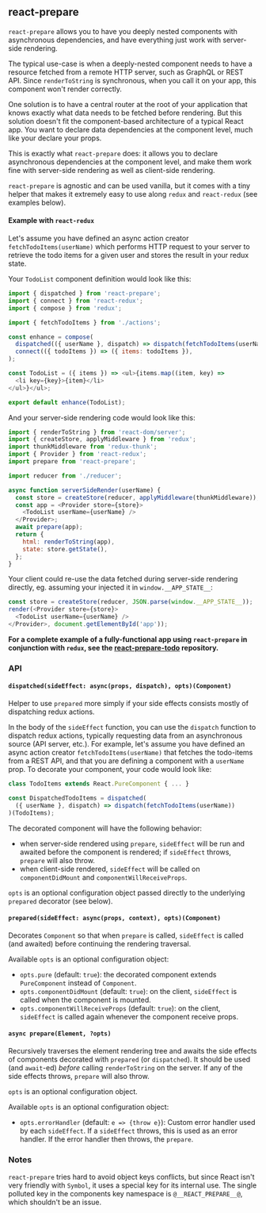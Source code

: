 ## react-prepare

`react-prepare` allows you to have you deeply nested components with asynchronous dependencies, and have everything just work with server-side rendering.

The typical use-case is when a deeply-nested component needs to have a resource fetched from a remote HTTP server, such as GraphQL or REST API. Since `renderToString` is synchronous, when you call it on your app, this component won't render correctly.

One solution is to have a central router at the root of your application that knows exactly what data needs to be fetched before rendering. But this solution doesn't fit the component-based architecture of a typical React app. You want to declare data dependencies at the component level, much like your declare your props.

This is exactly what `react-prepare` does: it allows you to declare asynchronous dependencies at the component level, and make them work fine with server-side rendering as well as client-side rendering.

`react-prepare` is agnostic and can be used vanilla, but it comes with a tiny helper that makes it extremely easy to use along `redux` and `react-redux` (see examples below).

#### Example with `react-redux`

Let's assume you have defined an async action creator `fetchTodoItems(userName)` which performs HTTP request to your server to retrieve the todo items for a given user and stores the result in your redux state.

Your `TodoList` component definition would look like this:

```js
import { dispatched } from 'react-prepare';
import { connect } from 'react-redux';
import { compose } from 'redux';

import { fetchTodoItems } from './actions';

const enhance = compose(
  dispatched(({ userName }, dispatch) => dispatch(fetchTodoItems(userName))),
  connect(({ todoItems }) => ({ items: todoItems }),
);

const TodoList = ({ items }) => <ul>{items.map((item, key) =>
  <li key={key}>{item}</li>
</ul>}</ul>;

export default enhance(TodoList);
```

And your server-side rendering code would look like this:

```js
import { renderToString } from 'react-dom/server';
import { createStore, applyMiddleware } from 'redux';
import thunkMiddleware from 'redux-thunk';
import { Provider } from 'react-redux';
import prepare from 'react-prepare';

import reducer from './reducer';

async function serverSideRender(userName) {
  const store = createStore(reducer, applyMiddleware(thunkMiddleware));
  const app = <Provider store={store}>
    <TodoList userName={userName} />
  </Provider>;
  await prepare(app);
  return {
    html: renderToString(app),
    state: store.getState(),
  };
}
```

Your client could re-use the data fetched during server-side rendering directly, eg. assuming your injected it in `window.__APP_STATE__`:

```js
const store = createStore(reducer, JSON.parse(window.__APP_STATE__));
render(<Provider store={store}>
  <TodoList userName={userName} />
</Provider>, document.getElementById('app'));
```

**For a complete example of a fully-functional app using `react-prepare` in conjunction with `redux`, see the [react-prepare-todo](https://github.com/elierotenberg/react-prepare-todo) repository.**

### API

#### `dispatched(sideEffect: async(props, dispatch), opts)(Component)`

Helper to use `prepared` more simply if your side effects consists mostly of dispatching redux actions.

In the body of the `sideEffect` function, you can use the `dispatch` function to dispatch redux actions, typically
requesting data from an asynchronous source (API server, etc.).
For example, let's assume you have defined an async action creator `fetchTodoItems(userName)` that fetches the todo-items from a REST API,
and that you are defining a component with a `userName` prop. To decorate your component, your code would look like:

```js
class TodoItems extends React.PureComponent { ... }

const DispatchedTodoItems = dispatched(
  ({ userName }, dispatch) => dispatch(fetchTodoItems(userName))
)(TodoItems);
```

The decorated component will have the following behavior:

- when server-side rendered using `prepare`, `sideEffect` will be run and awaited before the component is rendered; if `sideEffect` throws, `prepare` will also throw.
- when client-side rendered, `sideEffect` will be called on `componentDidMount` and `componentWillReceiveProps`.

`opts` is an optional configuration object passed directly to the underlying `prepared` decorator (see below).

#### `prepared(sideEffect: async(props, context), opts)(Component)`

Decorates `Component` so that when `prepare` is called, `sideEffect` is called (and awaited) before continuing the rendering traversal.

Available `opts` is an optional configuration object:

- `opts.pure` (default: `true`): the decorated component extends `PureComponent` instead of `Component`.
- `opts.componentDidMount` (default: `true`): on the client, `sideEffect` is called when the component is mounted.
- `opts.componentWillReceiveProps` (default: `true`): on the client, `sideEffect` is called again whenever the component receive props.

#### `async prepare(Element, ?opts)`

Recursively traverses the element rendering tree and awaits the side effects of components decorated with `prepared` (or `dispatched`).
It should be used (and `await`-ed) *before* calling `renderToString` on the server. If any of the side effects throws, `prepare` will also throw.

`opts` is an optional configuration object.

Available `opts` is an optional configuration object:

- `opts.errorHandler` (default: `e => {throw e}`): Custom error handler used by each `sideEffect`. If a `sideEffect` throws, this is used as an error handler. If
the error handler then throws, the `prepare`.

### Notes

`react-prepare` tries hard to avoid object keys conflicts, but since React isn't very friendly with `Symbol`, it uses a special key for its internal use.
The single polluted key in the components key namespace is `@__REACT_PREPARE__@`, which shouldn't be an issue.
